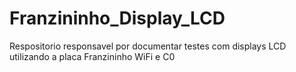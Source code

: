 # Franzininho_Display_LCD
Respositorio responsavel por documentar testes com displays LCD utilizando a placa Franzininho WiFi e C0
